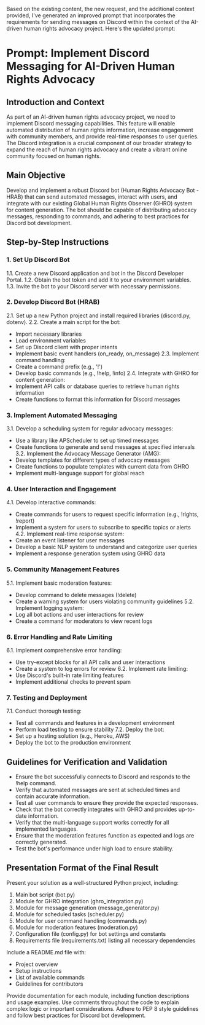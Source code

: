 Based on the existing content, the new request, and the additional context provided, I've generated an improved prompt that incorporates the requirements for sending messages on Discord within the context of the AI-driven human rights advocacy project. Here's the updated prompt:

# Prompt: Implement Discord Messaging for AI-Driven Human Rights Advocacy

## Introduction and Context
As part of an AI-driven human rights advocacy project, we need to implement Discord messaging capabilities. This feature will enable automated distribution of human rights information, increase engagement with community members, and provide real-time responses to user queries. The Discord integration is a crucial component of our broader strategy to expand the reach of human rights advocacy and create a vibrant online community focused on human rights.

## Main Objective
Develop and implement a robust Discord bot (Human Rights Advocacy Bot - HRAB) that can send automated messages, interact with users, and integrate with our existing Global Human Rights Observer (GHRO) system for content generation. The bot should be capable of distributing advocacy messages, responding to commands, and adhering to best practices for Discord bot development.

## Step-by-Step Instructions

### 1. Set Up Discord Bot
1.1. Create a new Discord application and bot in the Discord Developer Portal.
1.2. Obtain the bot token and add it to your environment variables.
1.3. Invite the bot to your Discord server with necessary permissions.

### 2. Develop Discord Bot (HRAB)
2.1. Set up a new Python project and install required libraries (discord.py, dotenv).
2.2. Create a main script for the bot:
   - Import necessary libraries
   - Load environment variables
   - Set up Discord client with proper intents
   - Implement basic event handlers (on_ready, on_message)
2.3. Implement command handling:
   - Create a command prefix (e.g., '!')
   - Develop basic commands (e.g., !help, !info)
2.4. Integrate with GHRO for content generation:
   - Implement API calls or database queries to retrieve human rights information
   - Create functions to format this information for Discord messages

### 3. Implement Automated Messaging
3.1. Develop a scheduling system for regular advocacy messages:
   - Use a library like APScheduler to set up timed messages
   - Create functions to generate and send messages at specified intervals
3.2. Implement the Advocacy Message Generator (AMG):
   - Develop templates for different types of advocacy messages
   - Create functions to populate templates with current data from GHRO
   - Implement multi-language support for global reach

### 4. User Interaction and Engagement
4.1. Develop interactive commands:
   - Create commands for users to request specific information (e.g., !rights, !report)
   - Implement a system for users to subscribe to specific topics or alerts
4.2. Implement real-time response system:
   - Create an event listener for user messages
   - Develop a basic NLP system to understand and categorize user queries
   - Implement a response generation system using GHRO data

### 5. Community Management Features
5.1. Implement basic moderation features:
   - Develop command to delete messages (!delete)
   - Create a warning system for users violating community guidelines
5.2. Implement logging system:
   - Log all bot actions and user interactions for review
   - Create a command for moderators to view recent logs

### 6. Error Handling and Rate Limiting
6.1. Implement comprehensive error handling:
   - Use try-except blocks for all API calls and user interactions
   - Create a system to log errors for review
6.2. Implement rate limiting:
   - Use Discord's built-in rate limiting features
   - Implement additional checks to prevent spam

### 7. Testing and Deployment
7.1. Conduct thorough testing:
   - Test all commands and features in a development environment
   - Perform load testing to ensure stability
7.2. Deploy the bot:
   - Set up a hosting solution (e.g., Heroku, AWS)
   - Deploy the bot to the production environment

## Guidelines for Verification and Validation
- Ensure the bot successfully connects to Discord and responds to the !help command.
- Verify that automated messages are sent at scheduled times and contain accurate information.
- Test all user commands to ensure they provide the expected responses.
- Check that the bot correctly integrates with GHRO and provides up-to-date information.
- Verify that the multi-language support works correctly for all implemented languages.
- Ensure that the moderation features function as expected and logs are correctly generated.
- Test the bot's performance under high load to ensure stability.

## Presentation Format of the Final Result
Present your solution as a well-structured Python project, including:
1. Main bot script (bot.py)
2. Module for GHRO integration (ghro_integration.py)
3. Module for message generation (message_generator.py)
4. Module for scheduled tasks (scheduler.py)
5. Module for user command handling (commands.py)
6. Module for moderation features (moderation.py)
7. Configuration file (config.py) for bot settings and constants
8. Requirements file (requirements.txt) listing all necessary dependencies

Include a README.md file with:
- Project overview
- Setup instructions
- List of available commands
- Guidelines for contributors

Provide documentation for each module, including function descriptions and usage examples. Use comments throughout the code to explain complex logic or important considerations. Adhere to PEP 8 style guidelines and follow best practices for Discord bot development.